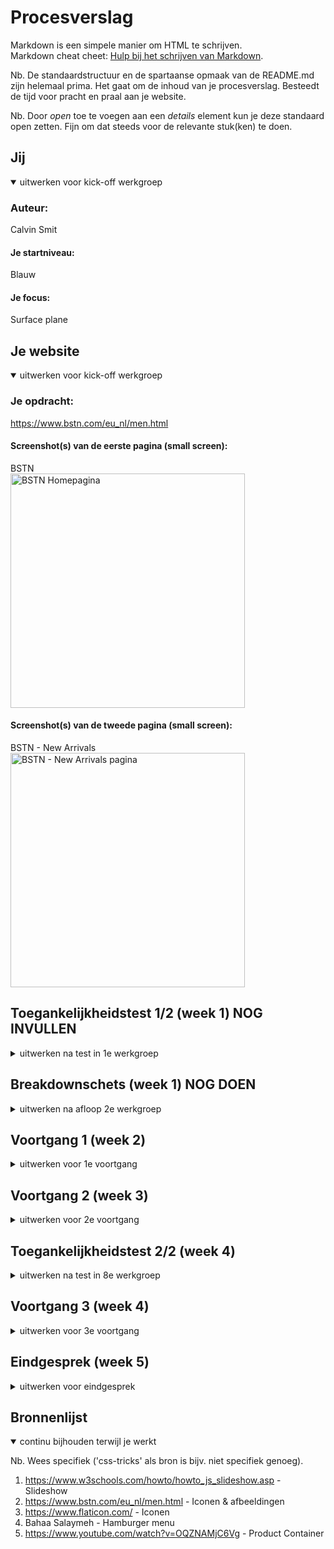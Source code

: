 # Procesverslag
Markdown is een simpele manier om HTML te schrijven.  
Markdown cheat cheet: [Hulp bij het schrijven van Markdown](https://github.com/adam-p/markdown-here/wiki/Markdown-Cheatsheet).

Nb. De standaardstructuur en de spartaanse opmaak van de README.md zijn helemaal prima. Het gaat om de inhoud van je procesverslag. Besteedt de tijd voor pracht en praal aan je website.

Nb. Door *open* toe te voegen aan een *details* element kun je deze standaard open zetten. Fijn om dat steeds voor de relevante stuk(ken) te doen.





## Jij

<details open>
  <summary>uitwerken voor kick-off werkgroep</summary>

  ### Auteur:
  Calvin Smit

  #### Je startniveau:
  Blauw

  #### Je focus:
  Surface plane
 
</details>





## Je website

<details open>
  <summary>uitwerken voor kick-off werkgroep</summary>

  ### Je opdracht:
  https://www.bstn.com/eu_nl/men.html

  #### Screenshot(s) van de eerste pagina (small screen): 
  BSTN  
  <img src="readme-images/bstn_site_screenshot.pdf" width="375px" alt="BSTN Homepagina">

  #### Screenshot(s) van de tweede pagina (small screen):
  BSTN - New Arrivals
  <img src="readme-images/bstn_site_screenshot2.pdf" width="375px" alt="BSTN - New Arrivals pagina">
 
</details>



## Toegankelijkheidstest 1/2 (week 1) NOG INVULLEN

<details>
  <summary>uitwerken na test in 1e werkgroep</summary>

  ### Bevindingen
  Lijst met je bevindingen die in de test naar voren kwamen:

  #### Screenreader
  Hier korte omschrijving (met indien nodig afbeeldingen)

  Hier een omschrijving van hoe het opgelost kan worden (met indien nodig afbeeldingen)


  #### Muis en Toetsenbord 
  Hier korte omschrijving (met indien nodig afbeeldingen)

  Hier een omschrijving van hoe het opgelost kan worden (met indien nodig afbeeldingen)


  #### Motoriek (shocks, elastiekjes)
  Hier korte omschrijving (met indien nodig afbeeldingen)

  Hier een omschrijving van hoe het opgelost kan worden (met indien nodig afbeeldingen)


  #### Visueel (brillen, contrast, kleurenblind, dark/light). 
  Hier korte omschrijving (met indien nodig afbeeldingen)

  Hier een omschrijving van hoe het opgelost kan worden (met indien nodig afbeeldingen)

</details>



## Breakdownschets (week 1) NOG DOEN

<details>
  <summary>uitwerken na afloop 2e werkgroep</summary>
  
  ### de hele pagina: 
  <img src="readme-images/dummy-plaatje.jpg" width="375px" alt="breakdown van de hele pagina">

  ### dynamisch deel (bijv menu): 
  <img src="readme-images/dummy-plaatje.jpg" width="375px" alt="breakdown van een dynamisch deel">

  ### wellicht nog een dynamisch deel (bijv filter): 
  <img src="readme-images/dummy-plaatje.jpg" width="375px" alt="breakdown van nog een dynamisch deel">

</details>





## Voortgang 1 (week 2)

<details>
  <summary>uitwerken voor 1e voortgang</summary>

  ### Stand van zaken
  hier dit ging goed & dit was lastig (neem ook screenshots op van delen van je website en code)

  ### Verslag van meeting
  hier na afloop snel de uitkomsten van de meeting vastleggen
  
  Verbeterpunten:
  - 2e 'nav' veranderen naar 'section';
  - 'main section h3' veranderen naar een 'p';
  - 'button' veranderen naar 'a href';

  - Verder goede overzichtelijke code.

</details>





## Voortgang 2 (week 3)

<details>
  <summary>uitwerken voor 2e voortgang</summary>

  ### Stand van zaken
  hier dit ging goed & dit was lastig (neem ook screenshots op van delen van je website en code)

  ### Verslag van meeting
  hier na afloop snel de uitkomsten van de meeting vastleggen

  - Ik was deze dag ziek.

</details>





## Toegankelijkheidstest 2/2 (week 4)

<details>
  <summary>uitwerken na test in 8e werkgroep</summary>

  ### Bevindingen
  Lijst met je bevindingen die in de test naar voren kwamen (geef ook aan wat er verbeterd is):

  #### Screenreader
  Hier korte omschrijving (met indien nodig afbeeldingen)

  Hier een omschrijving van hoe het opgelost kan worden (met indien nodig afbeeldingen)

  #### Muis en Toetsenbord 
  Hier korte omschrijving (met indien nodig afbeeldingen)

  -Ik heb geen muis kunnen gebruiken, omdat ik een laptop heb. Met het toetsenbord navigeren was prima te doen.


  #### Motoriek (shocks, elastiekjes)
  Hier korte omschrijving (met indien nodig afbeeldingen)

  -Ik ben erachter gekomendat het vooral zeer moeilijk is om te swipen met een slechte motoriek.

  Hier een omschrijving van hoe het opgelost kan worden (met indien nodig afbeeldingen)

  -Dit kan worden opgelost door zoveel mogelijk klikbare 'pijlen' toe te voegen zodat je kan drukken i.p.v. scrollen.


  #### Visueel (brillen, contrast, kleurenblind, dark/light). 
  Hier korte omschrijving (met indien nodig afbeeldingen)

  -Na alle brillen te hebben getest op de originele site, ben ik erachter gekomen dat het tegen veel visiestoornissen bestend is, behalve de bril met wazig zicht. De originele site gebruikt namelijk soms een zeer dun lettertype.

  Hier een omschrijving van hoe het opgelost kan worden (met indien nodig afbeeldingen)

  -Dit kan worden opgelost door het lettertype wat dikker te maken.

</details>





## Voortgang 3 (week 4)

<details>
  <summary>uitwerken voor 3e voortgang</summary>

  ### Stand van zaken
  hier dit ging goed & dit was lastig (neem ook screenshots op van delen van je website en code)

  -Momenteel heb ik een beetje tijdnood door een ander schoolvak waar ik ook veel tijd aan besteed.

  ### Verslag van meeting
  hier na afloop snel de uitkomsten van de meeting vastleggen

  - Verder de site uitwerken.

</details>





## Eindgesprek (week 5)

<details>
  <summary>uitwerken voor eindgesprek</summary>

  ### Je uitkomst - karakteristiek screenshots:
  <img src="readme-images/eigen_bstn_website.pdf" width="375px" alt="uitkomst opdracht 1">


  ### Dit ging goed/Heb ik geleerd: 
  -Ik heb tot zover de meeste details bijna hetzelfde kunnen maken als de originele website. Ik heb onder andere geleerd hoe je met behulp van JS een hamburger menu en slideshows kan maken, ook heb ik weer meer ervaring opgedaan met fouten in mijn code te doen oplossen.

  <img src="readme-images/eigen_bstn_slider.jpeg" width="375px" alt="top">


  ### Dit was lastig/Is niet gelukt:
  -Wat voor mij lastiger ging was het werken zonder divs en met zo min mogelijk classes. Dit maakt het coderen voor mij veel tijdrovender.

  Wat (nog) niet is gelukt is een blur achtergrond krijgen achter mijn hamburger menu, en de gehele site verder af te werken.

  <img src="readme-images/bummer_hamburger.jpeg" width="375px" alt="bummer">
</details>





## Bronnenlijst

<details open>
  <summary>continu bijhouden terwijl je werkt</summary>

  Nb. Wees specifiek ('css-tricks' als bron is bijv. niet specifiek genoeg).

  1. https://www.w3schools.com/howto/howto_js_slideshow.asp - Slideshow
  2. https://www.bstn.com/eu_nl/men.html - Iconen & afbeeldingen
  3. https://www.flaticon.com/ - Iconen
  4. Bahaa Salaymeh - Hamburger menu
  5. https://www.youtube.com/watch?v=OQZNAMjC6Vg - Product Container

</details>